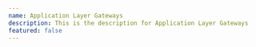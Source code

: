```yaml
---
name: Application Layer Gateways
description: This is the description for Application Layer Gateways
featured: false
---
```

